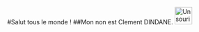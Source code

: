 #Salut tous le monde !
##Mon non est Clement DINDANE. <img src="https://flickreel-images.s3.amazonaws.com/wp-content/uploads/2015/07/2000px-Emoji_u1f605.svg_.png" alt="Un sourire" width="40px" height="40px">
##





